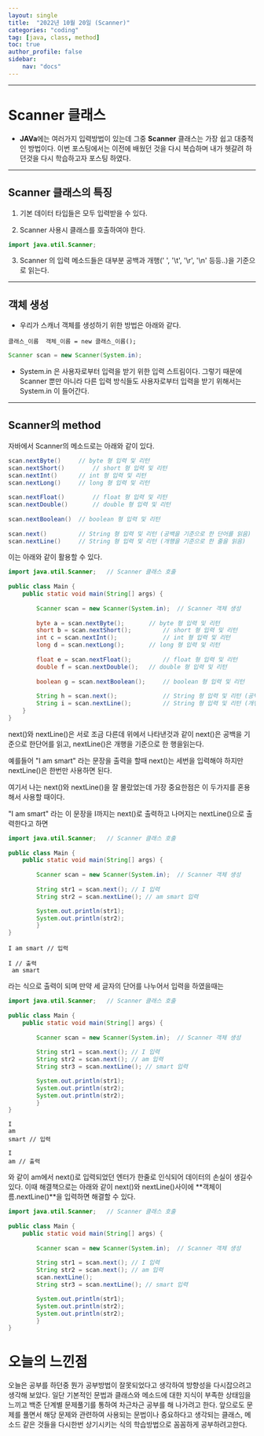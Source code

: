 ```yaml
---
layout: single
title:  "2022년 10월 20일 (Scanner)"
categories: "coding"
tag: [java, class, method]
toc: true
author_profile: false
sidebar:
    nav: "docs"
---
```

* * *

# Scanner 클래스

* **JAVa**에는 여러가지 입력방법이 있는데 그중 **Scanner** 클래스는 가장 쉽고 대중적인 방법이다. 이번 포스팅에서는 이전에 배웠던 것을 다시 복습하며 내가 헷갈려 하던것을 다시 학습하고자 포스팅 하였다.

---

## Scanner 클래스의 특징

1. 기본 데이터 타입들은 모두 입력받을 수 있다.

2. Scanner 사용시 클래스를 호출하여야 한다.
```java
import java.util.Scanner;
```

3. Scanner 의 입력 메소드들은 대부분 공백과 개행(' ', '\t', '\r', '\n' 등등..)을 기준으로 읽는다.

---

## 객체 생성

* 우리가 스캐너 객체를 생성하기 위한 방법은 아래와 같다.
```
클래스_이름  객체_이름 = new 클래스_이름();
```

```java
Scanner scan = new Scanner(System.in);
```
* System.in 은 사용자로부터 입력을 받기 위한 입력 스트림이다.
그렇기 때문에 Scanner 뿐만 아니라 다른 입력 방식들도 사용자로부터 입력을 받기 위해서는 System.in 이 들어간다.

---

## Scanner의 method

자바에서 Scanner의 메소드로는 아래와 같이 있다.

```java
scan.nextByte()		// byte 형 입력 및 리턴
scan.nextShort()		// short 형 입력 및 리턴
scan.nextInt()		// int 형 입력 및 리턴
scan.nextLong()		// long 형 입력 및 리턴
 
scan.nextFloat()		// float 형 입력 및 리턴
scan.nextDouble()		// double 형 입력 및 리턴
 
scan.nextBoolean()	// boolean 형 입력 및 리턴
 
scan.next()			// String 형 입력 및 리턴 (공백을 기준으로 한 단어를 읽음)
scan.nextLine()		// String 형 입력 및 리턴 (개행을 기준으로 한 줄을 읽음)
```

이는 아래와 같이 활용할 수 있다.

```java
import java.util.Scanner;	// Scanner 클래스 호출
 
public class Main {
	public static void main(String[] args) {
 
		Scanner scan = new Scanner(System.in);	// Scanner 객체 생성
 
		byte a = scan.nextByte(); 		// byte 형 입력 및 리턴
		short b = scan.nextShort(); 		// short 형 입력 및 리턴
		int c = scan.nextInt(); 			// int 형 입력 및 리턴
		long d = scan.nextLong(); 		// long 형 입력 및 리턴
 
		float e = scan.nextFloat(); 		// float 형 입력 및 리턴
		double f = scan.nextDouble(); 	// double 형 입력 및 리턴
 
		boolean g = scan.nextBoolean(); 	// boolean 형 입력 및 리턴
 
		String h = scan.next(); 			// String 형 입력 및 리턴 (공백을 기준으로 한 단어를 읽음)
		String i = scan.nextLine(); 		// String 형 입력 및 리턴 (개행을 기준으로 한 줄을 읽음)
	}
}
```


next()와 nextLine()은 서로 조금 다른데 위에서 나타낸것과 같이 next()은 공백을 기준으로 한단어를 읽고, nextLine()은 개행을 기준으로 한 행을읽는다.

예를들어 "I am smart" 라는 문장을 출력을 할때 next()는 세번을 입력해야 하지만 nextLine()은 한번만 사용하면 된다.

여기서 나는 next()와 nextLine()을 잘 몰랐었는데 가장 중요한점은 이 두가지를 혼용해서 사용할 때이다.

"I am smart" 라는 이 문장을 I까지는 next()로 출력하고 나머지는 nextLine()으로 출력한다고 하면

```java
import java.util.Scanner;	// Scanner 클래스 호출
 
public class Main {
	public static void main(String[] args) {
 
		Scanner scan = new Scanner(System.in);	// Scanner 객체 생성
 
		String str1 = scan.next(); // I 입력			
		String str2 = scan.nextLine(); // am smart 입력

        System.out.println(str1);
        System.out.println(str2);			
        }
}
```
```
I am smart // 입력

I // 출력
 am smart
```

라는 식으로 출력이 되며 만약 세 글자의 단어를 나누어서 입력을 하였을때는

```java
import java.util.Scanner;	// Scanner 클래스 호출
 
public class Main {
	public static void main(String[] args) {
 
		Scanner scan = new Scanner(System.in);	// Scanner 객체 생성
 
		String str1 = scan.next(); // I 입력
        String str2 = scan.next(); // am 입력		
		String str3 = scan.nextLine(); // smart 입력

        System.out.println(str1);
        System.out.println(str2);	
        System.out.println(str2);		
        }
}
```

```
I
am
smart // 입력

I
am // 출력

```
와 같이 am에서 next()로 입력되었던 엔터가 한줄로 인식되어 데이터의 손실이 생길수 있다. 
이때 해결책으로는 아래와 같이 next()와 nextLine()사이에 **객체이름.nextLine()**을 입력하면 해결할 수 있다.
```java
import java.util.Scanner;	// Scanner 클래스 호출
 
public class Main {
	public static void main(String[] args) {
 
		Scanner scan = new Scanner(System.in);	// Scanner 객체 생성
 
		String str1 = scan.next(); // I 입력
        String str2 = scan.next(); // am 입력		
        scan.nextLine();
		String str3 = scan.nextLine(); // smart 입력

        System.out.println(str1);
        System.out.println(str2);	
        System.out.println(str2);		
        }
}
```

# 오늘의 느낀점
오늘은 공부를 하던중 뭔가 공부방법이 잘못되었다고 생각하여 방향성을 다시잡으려고 생각해 보았다. 일단 기본적인 문법과 클래스와 메소드에 대한 지식이 부족한 상태임을 느끼고 백준 단계별 문제풀기를 통하여 차근차근 공부를 해 나가려고 한다. 앞으로도 문제를 풀면서 해당 문제와 관련하여 사용되는 문법이나 중요하다고 생각되는 클래스, 메소드 같은 것들을 다시한번 상기시키는 식의 학습방법으로 꼼꼼하게 공부하려고한다.